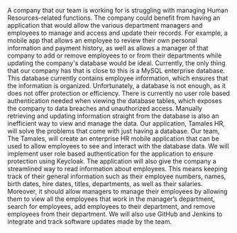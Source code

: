 A company that our team is working for is struggling with managing Human Resources-related functions. The company could benefit from having an application that would allow the various department managers and employees to manage and access and update their records. For example, a mobile app that allows an employee to review their own personal information and payment history, as well as allows a manager of that company to add or remove employees to or from their departments while updating the company's database would be ideal. Currently, the only thing that our company has that is close to this is a MySQL enterprise database. This database currently contains employee information, which ensures that the information is organized.
Unfortunately, a database is not enough, as it does not offer protection or efficiency. There is currently no user role based authentication needed when viewing the database tables, which exposes the company to data breaches and unauthorized access. Manually retrieving and updating information straight from the database is also an inefficient way to view and manage the data.
Our application, Tamales HR, will solve the problems that come with just having a database. Our team, The Tamales, will create an enterprise HR mobile application that can be used to allow employees to see and interact with the database data. We will implement user role based authentication for the application to ensure protection using Keycloak. The application will also give the company a streamlined way to read information about employees. This means keeping track of their general information such as their employee numbers, names, birth dates, hire dates, titles, departments, as well as their salaries. Moreover, it should allow managers to manage their employees by allowing them to view all the employees that work in the manager’s department, search for employees, add employees to their department, and remove employees from their department. We will also use GitHub and Jenkins to integrate and track software updates made by the team.
